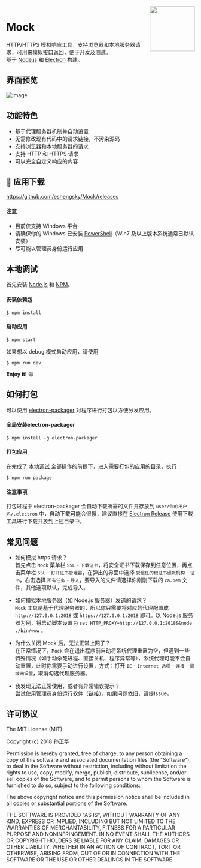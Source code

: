 <img src="https://github.com/eshengsky/Mock/blob/master/static/image/mock.png" height="120" align="right">

# Mock

HTTP/HTTPS 模拟响应工具，支持浏览器和本地服务器请求，可用来模拟接口返回，便于开发及测试。  
基于 [Node.js](https://nodejs.org) 和 [Electron](http://electron.atom.io/) 构建。

## 界面预览
![image](https://raw.githubusercontent.com/eshengsky/Mock/master/static/image/preview.png)

## 功能特色
* 基于代理服务器机制并自动设置
* 无需修改现有代码中的请求链接，不污染源码
* 支持浏览器和本地服务器的请求
* 支持 HTTP 和 HTTPS 请求
* 可以完全自定义响应的内容

## :gift: 应用下载
https://github.com/eshengsky/Mock/releases
#### 注意
* 目前仅支持 Windows 平台
* 请确保你的 Windows 已安装 [PowerShell](https://www.microsoft.com/zh-cn/download/details.aspx?id=40855)（Win7 及以上版本系统通常已默认安装）
* 尽可能以管理员身份运行应用

## 本地调试
首先安装 [Node.js](https://nodejs.org/en/download/) 和 [NPM](https://www.npmjs.com/)。  
#### 安装依赖包
```shell
$ npm install
```
#### 启动应用
```shell
$ npm start
```
如果想以 debug 模式启动应用，请使用
```shell
$ npm run dev
```
**Enjoy it!** :smile:

## 如何打包
可以使用 [electron-packager](https://github.com/electron-userland/electron-packager) 对程序进行打包以方便分发应用。
#### 全局安装electron-packager
```shell
$ npm install -g electron-packager
```
#### 打包应用
在完成了 [本地调试](#本地调试) 全部操作的前提下，进入需要打包的应用的目录，执行：
```shell
$ npm run package
```

#### 注意事项
打包过程中 electron-packager 会自动下载所需的文件并存放到 `user/你的用户名/.electron` 中，自动下载可能会很慢，建议直接在 [Electron Release](https://github.com/electron/electron/releases) 使用下载工具进行下载并放到上述目录中。

## 常见问题
* 如何模拟 https 请求？  
首先点击 `Mock` 菜单栏 `SSL` - `下载证书`，将安全证书下载保存到任意位置，再点击菜单栏 `SSL` - `打开证书管理器`，在弹出的界面中选择 `受信任的根证书颁发机构` - `证书`，右击选择 `所有任务` - `导入`，要导入的文件请选择你刚刚下载的 `ca.pem` 文件，其他选项默认，完成导入。

* 如何模拟本地服务器（如 Node.js 服务器）发送的请求？  
`Mock` 工具是基于代理服务器的，所以你只需要将对应的代理配置成 `http://127.0.0.1:2018` 或 `https://127.0.0.1:2018` 即可。以 Node.js 服务器为例，将启动脚本设置为 `set HTTP_PROXY=http://127.0.0.1:2018&&node ./bin/www` 。

* 为什么关闭 Mock 后，无法正常上网了？  
在正常情况下，`Mock` 会在退出程序前自动将系统代理重置为空，但遇到一些特殊情况（如手动杀死进程、直接关机、程序异常等），系统代理可能不会自动重置，此时你需要手动进行设置，方式：打开 `IE` - `Internet 选项` - `连接` - `局域网设置`，取消勾选代理服务器。

* 我发现无法正常使用，或者有异常错误提示？  
尝试使用管理员身份运行软件（[链接](http://www.skysun.name/blog/os/set-default-to-run-as-administrator-in-windows)），如果问题依旧，请提Issue。

## 许可协议
The MIT License (MIT)

Copyright (c) 2018 孙正华

Permission is hereby granted, free of charge, to any person obtaining a copy of this software and associated documentation files (the "Software"), to deal in the Software without restriction, including without limitation the rights to use, copy, modify, merge, publish, distribute, sublicense, and/or sell copies of the Software, and to permit persons to whom the Software is furnished to do so, subject to the following conditions:

The above copyright notice and this permission notice shall be included in all copies or substantial portions of the Software.

THE SOFTWARE IS PROVIDED "AS IS", WITHOUT WARRANTY OF ANY KIND, EXPRESS OR IMPLIED, INCLUDING BUT NOT LIMITED TO THE WARRANTIES OF MERCHANTABILITY, FITNESS FOR A PARTICULAR PURPOSE AND NONINFRINGEMENT. IN NO EVENT SHALL THE AUTHORS OR COPYRIGHT HOLDERS BE LIABLE FOR ANY CLAIM, DAMAGES OR OTHER LIABILITY, WHETHER IN AN ACTION OF CONTRACT, TORT OR OTHERWISE, ARISING FROM, OUT OF OR IN CONNECTION WITH THE SOFTWARE OR THE USE OR OTHER DEALINGS IN THE SOFTWARE.